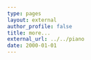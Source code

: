 ```yaml
---
type: pages
layout: external
author_profile: false
title: more...
external_url: ../../piano
date: 2000-01-01
---
```

